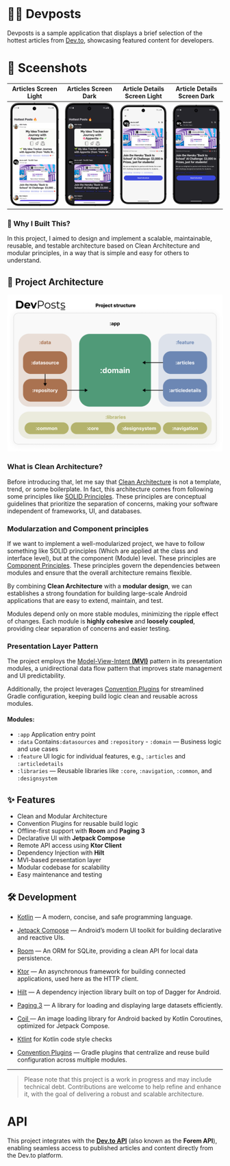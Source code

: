 

# 👨‍💻 Devposts
Devposts is a sample application that displays a brief selection of the hottest articles from [Dev.to](https://dev.to),  showcasing featured content for developers.

# 🌠 Sceenshots

| Articles Screen Light | Articles Screen Dark | Article Details Screen Light | Article Details Screen Dark |
|-------|-------|-------|-------|
| ![Articles Screen Light](https://github.com/sham-h93/devposts/blob/develop/media/articles-screen-light.png)   | ![Articles Screen Dark](https://github.com/sham-h93/devposts/blob/develop/media/articles-screen-dark.png)   | ![Article Details Screen Light](https://github.com/sham-h93/devposts/blob/develop/media/articledetails-screen-light.png)   | ![Article Details Screen Dark](https://github.com/sham-h93/devposts/blob/develop/media/articledetails-screen-dark.png)   |

### 🎯 Why I Built This?

In this project, I aimed to design and implement a scalable, maintainable, reusable, and testable architecture based on Clean Architecture and modular principles, in a way that is simple and easy for others to understand.

## 🧱 Project Architecture
![devposts_banner](https://github.com/sham-h93/devposts/blob/develop/media/banner.png)


### What is Clean Architecture?
Before introducing that, let me say that [Clean Architecture](https://blog.cleancoder.com/uncle-bob/2012/08/13/the-clean-architecture.html) is not a template, trend, or some boilerplate. In fact, this architecture comes from following some principles like [SOLID Principles](https://www.digitalocean.com/community/conceptual-articles/s-o-l-i-d-the-first-five-principles-of-object-oriented-design). These principles are conceptual guidelines that prioritize the separation of concerns, making your software independent of frameworks, UI, and databases.

### Modularzation and Component principles
If we want to implement a well-modularized project, we have to follow something like SOLID principles (Which are applied at the class and interface level), but at the component (Module) level. These principles are [Component Principles](https://dev.to/rubemfsv/component-principles-the-concept-behind-the-code-dn6). These principles govern the dependencies between modules and ensure that the overall architecture remains flexible.

By combining **Clean Architecture** with a **modular design**, we can establishes a strong foundation for building large-scale Android applications that are easy to extend, maintain, and test.

Modules depend only on more stable modules, minimizing the ripple effect of changes. Each module is **highly cohesive** and **loosely coupled**, providing clear separation of concerns and easier testing.

### Presentation Layer Pattern
The project employs the [Model-View-Intent **(MVI)**](https://java-design-patterns.com/patterns/model-view-intent/#model-view-intent-pattern-java-tutorials) pattern in its presentation modules, a unidirectional data flow pattern that improves state management and UI predictability.

Additionally, the project leverages [Convention Plugins](https://docs.gradle.org/current/userguide/sharing_build_logic_between_subprojects.html)  for streamlined Gradle configuration, keeping build logic clean and reusable across modules.


#### Modules:
- `:app`  Application entry point
- `:data` Contains`:datasources` and `:repository` - `:domain` — Business logic and use cases
- `:feature`  UI logic for individual features, e.g., `:articles` and `:articledetails`
-  `:libraries` — Reusable libraries like `:core`, `:navigation`, `:common`, and `:designsystem`
## ✨ Features
- Clean and Modular Architecture
- Convention Plugins for reusable build logic
- Offline-first support with **Room** and **Paging 3**
-  Declarative UI with **Jetpack Compose**
- Remote API access using **Ktor Client**
-  Dependency Injection with **Hilt**
-  MVI-based presentation layer
- Modular codebase for scalability
- Easy maintenance and testing


## 🛠️ Development

- [Kotlin](https://kotlinlang.org/) — A modern, concise, and safe programming language.
- [Jetpack Compose](https://developer.android.com/jetpack/compose) — Android’s modern UI toolkit for building declarative and reactive UIs.
- [Room](https://developer.android.com/training/data-storage/room) — An ORM for SQLite, providing a clean API for local data persistence.
- [Ktor](https://ktor.io/) — An asynchronous framework for building connected applications, used here as the HTTP client.
- [Hilt](https://developer.android.com/training/dependency-injection/hilt-android) — A dependency injection library built on top of Dagger for Android.
- [Paging 3](https://developer.android.com/topic/libraries/architecture/paging/v3-overview) — A library for loading and displaying large datasets efficiently.
- [Coil ](https://coil-kt.github.io/coil/compose/) — An image loading library for Android backed by Kotlin Coroutines, optimized for Jetpack Compose.

- [Ktlint](https://github.com/JLLeitschuh/ktlint-gradle) for Kotlin code style checks
- [Convention Plugins](https://docs.gradle.org/current/userguide/sharing_build_logic_between_subprojects.html) — Gradle plugins that centralize and reuse build configuration across multiple modules.

---  
>Please note that this project is a work in progress and may include technical debt. Contributions are welcome to help refine and enhance it, with the goal of delivering a robust and scalable architecture.

# API
This project integrates with the **[Dev.to API](https://developers.forem.com/api)** (also known as the **Forem API**), enabling seamless access to published articles and content directly from the Dev.to platform.